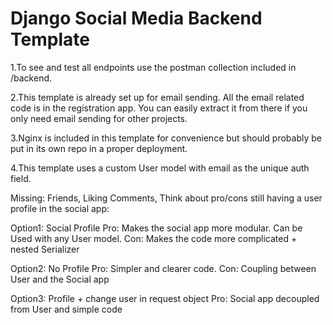 # Django Social Media Backend Template
1.To see and test all endpoints use the postman collection included in /backend.

2.This template is already set up for email sending. All the email related code is in the registration app.
You can easily extract it from there if you only need email sending for other projects.

3.Nginx is included in this template for convenience  but should probably be put in its own repo in a proper deployment.

4.This template uses a custom User model with email as the unique auth field.

Missing:
Friends,
Liking Comments,
Think about pro/cons still having a user profile in the social app:

Option1: Social Profile
Pro: Makes the social app more modular. Can be Used with any User model.
Con: Makes the code more complicated + nested Serializer

Option2: No Profile
Pro: Simpler and clearer code.
Con: Coupling between User and the Social app

Option3: Profile + change user in request object
Pro: Social app decoupled from User and simple code

